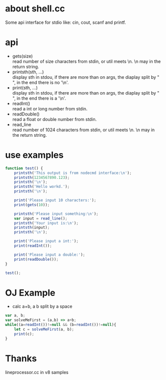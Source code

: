 # about shell.cc
Some api interface for stdio like: cin, cout, scanf and printf.

# api
*   gets(size)
<br />    read number of size characters from stdin, or util meets \n. \n may in the return string.
*   printsth(sth, ...)
<br />    display sth in stdou, if there are more than on args, the diaplay split by " ", in the end there is no '\n'.
*   print(sth, ...)
<br />    display sth in stdou, if there are more than on args, the diaplay split by " ", in the end there is a '\n'.
*   readInt()
<br />    read a int or long number from stdin.
*   readDouble()
<br />    read a float or double number from stdin.
* read_line
<br />    read number of 1024 characters from stdin, or util meets \n. \n may in the return string.

# use examples
```js
function test() {
    printsth('This output is from nodecmd interface:\n');
    printsth(1234567890.123);
    printsth('\n');
    printsth('Hello workd.');
    printsth('\n');

    print('Please input 10 characters:');
    print(gets(10));

    printsth('Please input something:\n');
    var input = read_line();
    printsth('Your input is:\n');
    printsth(input);
    printsth('\n');

    print('Please input a int:');
    print(readInt());

    print('Please input a double:');
    print(readDouble());
}

test();
```

# OJ Example
* calc a+b, a b split by a space
```js
var a, b;
var solveMeFirst = (a,b) => a+b;
while((a=readInt())!=null && (b=readInt())!=null){
    let c = solveMeFirst(a, b);
    print(c);
}
```

# Thanks
lineprocessor.cc in v8 samples
